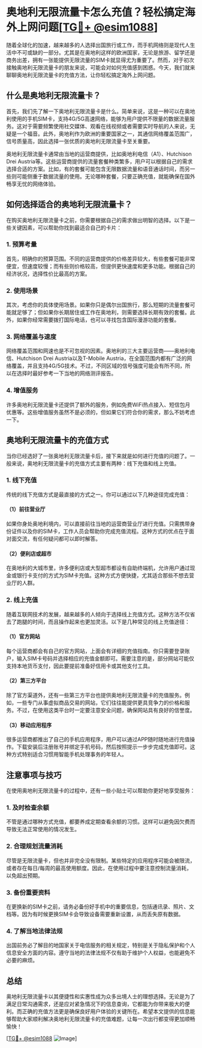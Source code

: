 # 奥地利无限流量卡怎么充值？轻松搞定海外上网问题[[TG💪+ @esim1088](https://t.me/s/esim1088)]

随着全球化的加速，越来越多的人选择出国旅行或工作，而手机网络则是现代人生活中不可或缺的一部分。尤其是在奥地利这样的欧洲国家，无论是旅游、留学还是商务出差，拥有一张能提供无限流量的SIM卡就显得尤为重要了。然而，对于初次接触奥地利无限流量卡的朋友来说，可能会对如何充值感到困惑。今天，我们就来聊聊奥地利无限流量卡的充值方法，让你轻松搞定海外上网问题。

## 什么是奥地利无限流量卡？

首先，我们先了解一下奥地利无限流量卡是什么。简单来说，这是一种可以在奥地利使用的手机SIM卡，支持4G/5G高速网络，能够为用户提供不限量的数据流量服务。这对于需要频繁使用社交媒体、观看在线视频或者需要实时导航的人来说，无疑是一个福音。此外，奥地利作为欧洲的重要国家之一，其通信网络覆盖范围广，信号质量高，因此选择一张优质的奥地利无限流量卡至关重要。

奥地利无限流量卡通常由当地的运营商提供，比如奥地利电信（A1）、Hutchison Drei Austria等。这些运营商提供的流量套餐种类繁多，用户可以根据自己的需求选择合适的方案。比如，有的套餐可能包含无限数据流量和语音通话时间，而另一些则可能侧重于数据流量的使用。无论哪种套餐，只要正确充值，就能确保在国外畅享无忧的网络体验。

## 如何选择适合的奥地利无限流量卡？

在购买奥地利无限流量卡之前，你需要根据自己的需求做出明智的选择。以下是一些关键因素，可以帮助你找到最适合自己的卡片：

### 1. **预算考量**
   首先，明确你的预算范围。不同的运营商提供的价格差异较大，有些套餐可能非常便宜，但速度较慢；而有些则价格较高，但提供更快速度和更多功能。根据自己的经济状况，选择性价比最高的方案。

### 2. **使用场景**
   其次，考虑你的具体使用场景。如果你只是偶尔出国旅行，那么短期的流量套餐可能就足够了；但如果你长期居住或工作在奥地利，则需要选择长期有效的套餐。此外，如果你经常需要拨打国际电话，也可以寻找包含国际漫游功能的套餐。

### 3. **网络覆盖与速度**
   网络覆盖范围和网速也是不可忽视的因素。奥地利的三大主要运营商——奥地利电信、Hutchison Drei Austria以及T-Mobile Austria，在全国范围内都有广泛的网络覆盖，并且支持4G/5G技术。不过，不同区域的信号强度可能会有所不同，所以在选择时最好参考一下当地的网络测评报告。

### 4. **增值服务**
   许多奥地利无限流量卡还提供了额外的服务，例如免费WiFi热点接入、短信包月优惠等。这些增值服务虽然不是必须的，但如果它们符合你的需求，那么不妨考虑一下。

## 奥地利无限流量卡的充值方式

当你已经选好了一张奥地利无限流量卡后，接下来就是如何进行充值的问题了。一般来说，奥地利无限流量卡的充值方式主要有两种：线下充值和线上充值。

### 1. **线下充值**

传统的线下充值方式是最直接的方式之一。你可以通过以下几种途径完成充值：

#### （1）前往营业厅
   如果你身处奥地利境内，可以直接前往当地的运营商营业厅进行充值。只需携带身份证件以及你的SIM卡，工作人员会帮助你完成充值流程。这种方式的优点在于面对面交流，有任何疑问都可以即时解答。

#### （2）便利店或超市
   在奥地利的大城市里，许多便利店或大型超市都设有自助终端机，允许用户通过现金或银行卡支付的方式为SIM卡充值。这种方式方便快捷，尤其适合那些不想去营业厅的人群。

### 2. **线上充值**

随着互联网技术的发展，越来越多的人倾向于选择线上充值方式。这种方法不仅省去了跑腿的时间，而且操作起来也更加灵活。以下是几种常见的线上充值途径：

#### （1）官方网站
   每个运营商都会有自己的官方网站，上面会有详细的充值指南。你只需要登录账户，输入SIM卡号码并选择相应的充值金额即可。需要注意的是，部分网站可能仅支持本地货币支付，因此要提前准备好信用卡或其他支付工具。

#### （2）第三方平台
   除了官方渠道外，还有一些第三方平台也提供奥地利无限流量卡的充值服务。例如，一些专门从事虚拟商品交易的网站，它们往往能提供更具竞争力的价格和服务。不过，在使用这类平台时一定要注意安全问题，确保网站具有良好的信誉度。

#### （3）移动应用程序
   很多运营商都推出了自己的手机应用程序，用户可以通过APP随时随地进行充值操作。下载安装后注册账号并绑定手机号码，然后按照提示一步步完成充值即可。这种方式特别适合习惯用智能手机处理事务的年轻人。

## 注意事项与技巧

在使用奥地利无限流量卡的过程中，还有一些小贴士可以帮助你更好地享受服务：

### 1. **及时检查余额**
   不管是通过哪种方式充值，都要养成定期查看余额的习惯。这样可以避免因欠费而导致无法正常使用的情况发生。

### 2. **合理规划流量消耗**
   尽管是无限流量卡，但也并非完全没有限制。某些特定的应用程序可能会被限流，或者存在每日/每周的最高使用额度。因此，在使用过程中要注意控制流量消耗，以免超出预期。

### 3. **备份重要资料**
   在更换新的SIM卡之前，请务必备份好手机中的重要信息，包括通讯录、照片、文档等。因为有时候更换SIM卡会导致设备需要重新设置，从而丢失原有数据。

### 4. **了解当地法律法规**
   出国前务必了解目的地国家关于电信服务的相关规定，特别是关于隐私保护和个人信息安全方面的内容。遵守当地的法律法规不仅有助于维护个人权益，也能避免不必要的麻烦。

## 总结

奥地利无限流量卡以其便捷性和实惠性成为众多出境人士的理想选择。无论是为了满足日常沟通需求，还是应对紧急情况下的信息查询，它都能为你带来极大的便利。而正确的充值方法更是确保良好用户体验的关键所在。希望本文提供的信息能够帮助大家顺利解决奥地利无限流量卡的充值难题，让每一次出行都变得更加顺畅愉快！

[[TG💪+ @esim1088](https://t.me/s/esim1088) ![Image](https://i.postimg.cc/4NQfJmqS/Snipaste-2025-05-13-00-14-12.png)]